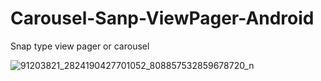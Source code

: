 # Carousel-Sanp-ViewPager-Android
Snap type view pager or carousel

![91203821_2824190427701052_808857532859678720_n](https://user-images.githubusercontent.com/55427038/77904179-ed9ed080-72a5-11ea-858f-7c0cb667b88a.jpg)
